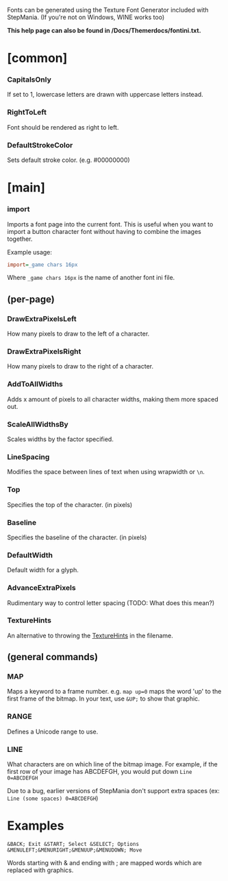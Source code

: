 Fonts can be generated using the Texture Font Generator included with StepMania. (If you're not on Windows, WINE works too)

**This help page can also be found in /Docs/Themerdocs/fontini.txt.**

# [common]
### CapitalsOnly
If set to 1, lowercase letters are drawn with uppercase letters instead.
### RightToLeft
Font should be rendered as right to left.
### DefaultStrokeColor
Sets default stroke color. (e.g. #00000000)

# [main]
### import
Imports a font page into the current font. This is useful when you want to import a button character font without having to combine the images together.

Example usage:
```ini
import=_game chars 16px
```
Where `_game chars 16px` is the name of another font ini file.


## (per-page)
### DrawExtraPixelsLeft
How many pixels to draw to the left of a character.
### DrawExtraPixelsRight
How many pixels to draw to the right of a character.
### AddToAllWidths
Adds x amount of pixels to all character widths, making them more spaced out.
### ScaleAllWidthsBy
Scales widths by the factor specified.
### LineSpacing
Modifies the space between lines of text when using wrapwidth or `\n`.
### Top
Specifies the top of the character. (in pixels)
### Baseline
Specifies the baseline of the character. (in pixels)
### DefaultWidth
Default width for a glyph.
### AdvanceExtraPixels
Rudimentary way to control letter spacing (TODO: What does this mean?)
### TextureHints
An alternative to throwing the [TextureHints](https://github.com/stepmania/stepmania/wiki/Theming#image-hints) in the filename.

## (general commands)
### MAP
Maps a keyword to a frame number. e.g. `map up=0` maps the word 'up' to the first frame of the bitmap. In your text, use `&UP;` to show that graphic.
### RANGE
Defines a Unicode range to use.
### LINE
What characters are on which line of the bitmap image. For example, if the first row of your image has ABCDEFGH, you would put down `Line 0=ABCDEFGH`

Due to a bug, earlier versions of StepMania don't support extra spaces (ex: `Line (some spaces) 0=ABCDEFGH`)

# Examples
`&BACK; Exit &START; Select &SELECT; Options &MENULEFT;&MENURIGHT;&MENUUP;&MENUDOWN; Move`

Words starting with & and ending with ; are mapped words which are replaced with graphics.